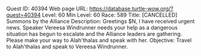 Quest ID: 40394
Web page URL: https://database.turtle-wow.org/?quest=40394
Level: 60
Min Level: 60
Race: 589
Title: [CANCELLED] Summons by the Alliance
Description: Greetings $N, I have received urgent news. Speaker Vereesa Windrunner needs your help as a dangerous situation has begun to escalate and the Alliance leaders are gathering. Please make your way to Alah'thalas and speak with her.
Objective: Travel to Alah'thalas and speak to Vereesa Windrunner.
